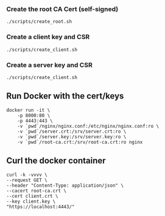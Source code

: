 
### Create the root CA Cert (self-signed)

    ./scripts/create_root.sh 

### Create a client key and CSR

    ./scripts/create_client.sh 

### Create a server key and CSR

    ./scripts/create_client.sh 

## Run Docker with the cert/keys

    docker run -it \
        -p 8000:80 \
        -p 4443:443 \
        -v `pwd`/nginx/nginx.conf:/etc/nginx/nginx.conf:ro \
        -v `pwd`/server.crt:/srv/server.crt:ro \
        -v `pwd`/server.key:/srv/server.key:ro \
        -v `pwd`/root-ca.crt:/srv/root-ca.crt:ro nginx 

## Curl the docker container

    curl -k -vvvv \
    --request GET \
    --header "Content-Type: application/json" \
    --cacert root-ca.crt \
    --cert client.crt \
    --key client.key \
    "https://localhost:4443/"